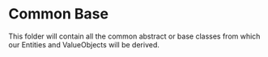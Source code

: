 # Common Base

This folder will contain all the common abstract or base classes from which 
our Entities and ValueObjects will be derived.